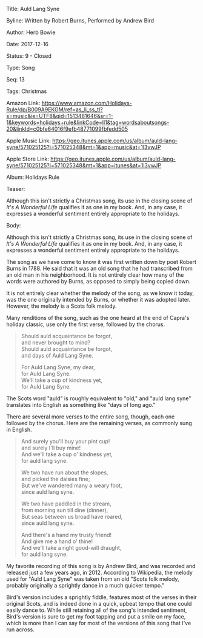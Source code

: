 Title:  Auld Lang Syne

Byline: Written by Robert Burns, Performed by Andrew Bird

Author: Herb Bowie

Date:   2017-12-16

Status: 9 - Closed

Type:   Song

Seq:    13

Tags:   Christmas

Amazon Link: https://www.amazon.com/Holidays-Rule/dp/B009A9EKGM/ref=as_li_ss_tl?s=music&ie=UTF8&qid=1513481646&sr=1-1&keywords=holidays+rule&linkCode=ll1&tag=wordsaboutsongs-20&linkId=c0bfe64016f9efb48771099fbfedd505

Apple Music Link:  https://geo.itunes.apple.com/us/album/auld-lang-syne/571025125?i=571025348&mt=1&app=music&at=1l3vwJP

Apple Store Link:  https://geo.itunes.apple.com/us/album/auld-lang-syne/571025125?i=571025348&mt=1&app=itunes&at=1l3vwJP

Album: Holidays Rule

Teaser: 
 
Although this isn't strictly a Christmas song, its use in the closing scene of *It's A Wonderful Life* qualifies it as one in my book. And, in any case, it expresses a wonderful sentiment entirely appropriate to the holidays. 

Body:   
 
Although this isn't strictly a Christmas song, its use in the closing scene of *It's A Wonderful Life* qualifies it as one in my book. And, in any case, it expresses a wonderful sentiment entirely appropriate to the holidays. 

The song as we have come to know it was first written down by poet Robert Burns in 1788. He said that it was an old song that he had transcribed from an old man in his neighborhood. It is not entirely clear how many of the words were authored by Burns, as opposed to simply being copied down. 

It is not entirely clear whether the melody of the song, as we know it today, was the one originally intended by Burns, or whether it was adopted later. However, the melody is a Scots folk melody. 

Many renditions of the song, such as the one heard at the end of Capra's holiday classic, use only the first verse, followed by the chorus. 

> Should auld acquaintance be forgot,   
> and never brought to mind?  
> Should auld acquaintance be forgot,   
> and days of Auld Lang Syne.  
>  
> For Auld Lang Syne, my dear,  
> for Auld Lang Syne.  
> We'll take a cup of kindness yet,   
> for Auld Lang Syne.   

The Scots word "auld" is roughly equivalent to "old," and "auld lang syne" translates into English as something like "days of long ago." 

There are several more verses to the entire song, though, each one followed by the chorus. Here are the remaining verses, as commonly sung in English. 
 
> And surely you'll buy your pint cup!  
> and surely I'll buy mine!  
> And we'll take a cup o' kindness yet,  
> for auld lang syne.  
>   
> We two have run about the slopes,  
> and picked the daisies fine;  
> But we've wandered many a weary foot,  
> since auld lang syne.  
>   
> We two have paddled in the stream,  
> from morning sun till dine (dinner);  
> But seas between us broad have roared,  
> since auld lang syne.  
>   
> And there's a hand my trusty friend!  
> And give me a hand o' thine!  
> And we'll take a right good-will draught,  
> for auld lang syne.  

My favorite recording of this song is by Andrew Bird, and was recorded and released just a few years ago, in 2012. According to Wikipedia, the melody used for "Auld Lang Syne" was taken from an old "Scots folk melody, probably originally a sprightly dance in a much quicker tempo."

Bird's version includes a sprightly fiddle, features most of the verses in their original Scots, and is indeed done in a quick, upbeat tempo that one could easily dance to. While still retaining all of the song's intended sentiment, Bird's version is sure to get my foot tapping and put a smile on my face, which is more than I can say for most of the versions of this song that I've run across. 
